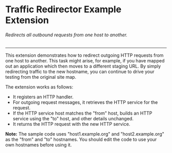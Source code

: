Traffic Redirector Example Extension
============================

###### Redirects all outbound requests from one host to another.

---

This extension demonstrates how to redirect outgoing HTTP requests from one host to another. This task might arise, for example, if you have mapped out an application which then moves to a different staging URL. By simply redirecting traffic to the new hostname, you can continue to drive your testing from the original site map.

The extension works as follows:
- It registers an HTTP handler.
- For outgoing request messages, it retrieves the HTTP service for the request.
- If the HTTP service host matches the "from" host, builds an HTTP service using the "to" host, and other details unchanged.
- It returns the HTTP request with the new HTTP service.

**Note:** The sample code uses "host1.example.org" and "host2.example.org" as the "from" and "to" hostnames. You should edit the code to use your own hostnames before using it.